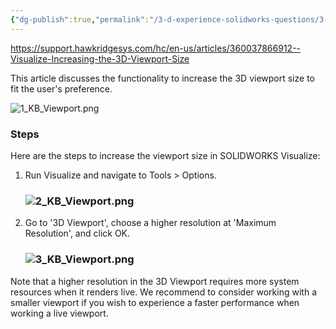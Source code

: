 ```yaml
---
{"dg-publish":true,"permalink":"/3-d-experience-solidworks-questions/3-d-viewport-size/","tags":["Visualize","Troubleshooting"]}
---
```



https://support.hawkridgesys.com/hc/en-us/articles/360037866912--Visualize-Increasing-the-3D-Viewport-Size

This article discusses the functionality to increase the 3D viewport size to fit the user's preference. 

![1_KB_Viewport.png](https://support.hawkridgesys.com/hc/article_attachments/360045963952/1_KB_Viewport.png)

### Steps

Here are the steps to increase the viewport size in SOLIDWORKS Visualize: 

1. Run Visualize and navigate to Tools > Options.
    
    ### ![2_KB_Viewport.png](https://support.hawkridgesys.com/hc/article_attachments/360045963932/2_KB_Viewport.png)
    
2. Go to '3D Viewport', choose a higher resolution at 'Maximum Resolution', and click OK.
    
    ### ![3_KB_Viewport.png](https://support.hawkridgesys.com/hc/article_attachments/360046075551/3_KB_Viewport.png)
    

Note that a higher resolution in the 3D Viewport requires more system resources when it renders live. We recommend to consider working with a smaller viewport if you wish to experience a faster performance when working a live viewport.